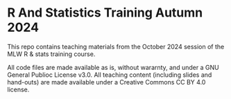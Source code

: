 # R And Statistics Training Autumn 2024

This repo contains teaching materials from the October 2024 session of the MLW R &amp; stats training course.

All code files are made available as is, without wararnty, and under a GNU  General Publioc License v3.0.
All teaching content (including slides and hand-outs) are made available under a Creative Commons CC BY 4.0 license.
